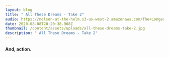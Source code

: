 ```yaml
---
layout: blog
title: " All These Dreams - Take 2"
audio: https://nelson-at-the-helm.s3-us-west-2.amazonaws.com/The+Longest+Kiss.mp3
date: 2020-08-08T20:20:38.908Z
thumbnail: /content/assets/uploads/all-these-dreams-take-2.jpg
description: " All These Dreams - Take 2"
---
```

#### And, action.